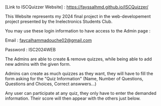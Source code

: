 [Link to ISCQuizzer Website] : https://fayssalhmd.github.io/ISCQuizzer/

This Website represents my 2024 final project in the web-developement project presented by the Inelectronics Students Club.

You may use these login information to have access to the Admin page :

Email : faycalhammadouche02@gmail.com

Password : ISC2024WEB

The Admins are able to create & remove quizzes, while being able to add new admins with the given form.

Admins can create as much quizzes as they want, they will have to fill the form asking for the "Quiz Information" (Name, Number of Questions, Questions and Choices, Correct answwers...)

Any user can participate at any quiz, they only have to enter the demanded information. Their score will then appear with the others just below.


